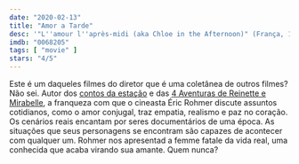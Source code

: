 ```yaml
---
date: "2020-02-13"
title: "Amor a Tarde"
desc: '"L''amour l''après-midi (aka Chloe in the Afternoon)" (França, 1972), escrito por Éric Rohmer, dirigido por Éric Rohmer, com Bernard Verley, Zouzou e Françoise Verley. Mais um dos DVDs, cujo dono parece ter sido fã de Rohmer.'
imdb: "0068205"
tags: [ "movie" ]
stars: "4/5"
---
```

Este é um daqueles filmes do diretor que é uma coletânea de outros filmes? Não sei. Autor dos [contos da estação](/conto-de-inverno) e das [4 Aventuras de Reinette e Mirabelle](/as-4-aventuras-de-reinette-e-mirabelle), a franqueza com que o cineasta Éric Rohmer discute assuntos cotidianos, como o amor conjugal, traz empatia, realismo e paz no coração. Os cenários reais encantam por seres documentários de uma época. As situações que seus personagens se encontram são capazes de acontecer com qualquer um. Rohmer nos apresentad a femme fatale da vida real, uma conhecida que acaba virando sua amante. Quem nunca?
